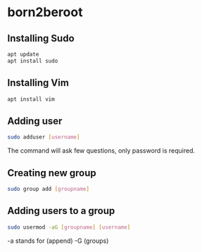 # born2beroot
## Installing Sudo
```bash
apt update
apt install sudo
```
## Installing Vim
```bash
apt install vim
```
## Adding user
```bash
sudo adduser [username]
```
The command will ask  few questions, only password is required.
## Creating new group
```bash
sudo group add [groupname]
```
## Adding users to a group
```bash
sudo usermod -aG [groupname] [username]
```
-a stands for (append) -G (groups)